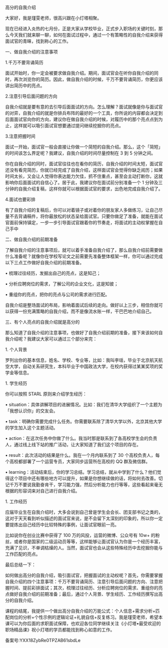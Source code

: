 高分的自我介绍

大家好，我是瑾雯老师，很高兴跟在小灯塔相聚。

现在已经进入炎热的七月份，正是大家从学校毕业，正式步入职场的关键时刻，那么今天我们就来聊一聊，如何在面试过程中，通过一个有策略性的自我介绍来获得面试官的青睐，找到称心的工作。

一、做自我介绍的注意事项

1.千万不要背诵简历

面试开始时，你一定会被要求做自我介绍。期间，面试官会在听你自我介绍的同时，再次浏览你的简历。因此，做自我介绍的时候，千万不要背诵简历，你更应该讲出简历中的亮点。

2.注意引导后面问题的方向

自我介绍就是要有意的去引导后面面试的方向。怎么理解？面试就像是你与面试官的对弈，自我介绍的就是你排兵布阵的最好的一个工具，你所说的内容都会决定到后面面试官向你的方向，建议你在做自我介绍的时候，对履历中的那个亮点点到为止，这样就可以吸引面试官想要通过提问继续挖掘你的亮点。

3.注意把握时间

面试一开始，面试官一般会直接让你做一个简短的自我介绍。那么，这个「简短」的时间该怎么界定呢？我建议，自我介绍的时间尽量控制在 3 到 5 分钟之间。

你在自我介绍的同时，面试官往往也在看你的简历，自我介绍的时间太短，面试官还没有看完简历，你就已经完成了自我介绍，这样面试官会觉得你缺乏阅历；如果时间太长，又会让人觉得你表达能力欠佳，抓不住重点，甚至会主动打断你，这就影响你后面面试的自信心了。居于此，我建议你在面试前分别准备一个 1 分钟及三分钟的自我介绍复稿，这样你就可以根据面试官的要求，出色地完成自我介绍了。

4.面试也要彩排

有了自我介绍的复稿后，你可以对着镜子或对着你的朋友家人多做练习，让自己尽量不去背诵稿件，将你最放松的状态呈给面试官。只要你做足了准备，就能在面试官面前保持镇定，一步一步引导面试官跟着你的节奏走，将面试的主动权掌握在自己手中

二、做自我介绍的前期准备

了解自我介绍的注意事项后，就可以着手准备自我介绍了，那么自我介绍前需要做什么准备呢？就像你在学校写论文之前需要先准备整体框架一样，你可以通过完成以下三点工作做好自我介绍的前期准备。

• 梳理过往经历，发掘出自己的亮点，这是知己；

• 分析应聘岗位的需求，了解公司的企业文化，这是知彼；

• 重组你的亮点，把你的亮点与公司的需求进行匹配。

自我介绍是整场面试的布局，影响着面试后续的走向。做好以上三步，相信你就可以获得一份充满策略的自我介绍，而不是像流水账一样，干巴巴地介绍自己。

三、有个人亮点的自我介绍就是高分的

那么知道了自我介绍的注意事项，也做好了自我介绍前期的准备，接下来该如何自我介绍呢？我建议大家可以通过三个部分来完：

1\. 个人背景

罗列出你的基本信息，姓名、学校、专业等，比如：我叫李瑶，毕业于北京航天航空大学，自动关系研究生，本科毕业于中国政法大学，在校内获得过某某奖项的奖学金等信息。

1\. 学生经历

你可以按照 STARL 原则来介绍学生经历：

• situation：具体讲解项目的进展情况。比如：我们在清华大学组织了一个主题为「我想认识你」的交友会。

• task：明确你需要完成什么任务。你需要联系除了清华大学以外，北京其他大学的学生加入这个主题活动。

• action：在这次任务中你做了什么。我当时那是联系到了各高校学生会的负责人，通过线上线下站的推广活动，让大家知道了我们这个项目的存在。

• result：此次活动的结果是什么。我在一个月内联系到了 30 个高校负责人，每个高校都部署了一个运营专员，大家同步运营所在高校的 QQ 群及微信群。

• learning：活动结束后，你的学习总结。学习总结，就从中学到了什么？他们觉得这个项目中还有哪些地方可以提升，如果是你想继续做的话，将如何去改善。切记千万不要说我勤奋肯干，学习能力强，然后分析能力也行等等，这些看起来毫无根据的形容词来对自己进行自我介绍。

1\. 工作经历

应届毕业生在自我介绍时，大多会说到自己曾是学生会会长、团支部书记之类的，这对于天天看到听似描述的面试官来说，是不会留下太深刻的印象的，所以你一定要提炼出自己经历中比较特殊的事例，让面试官眼前一亮。

比如说你在创业比赛中获得了 100 万的风投，运营的微博、公众号有 10w+ 的粉丝，或者你是国家的二级运动员等等，这样能够让面试官认为你是一个经历丰富，充满了见识，不单调枯燥的人。当然，面试官也会从这些特殊经历中去挖掘你能与工作匹配的亮点。

最后总结一下：

如何做出高分的自我介绍，吸引面试官，把握面试的主动权呢？首先，你需要掌握自我介绍的四个注意事项：千万不要背诵简历、注意引导后面问题的方向、注意把握时间、提前彩排面试；其次，梳理过往经历、分析应聘岗位的需求、重组你的亮点做好自我介绍的前期准备；最后，通过个人背景、学生经历、工作经历撰写出高分的自我介绍。

课程的结尾，我提供一个做出高分自我介绍的万能公式：个人信息+需求分析+匹配岗位的分析+个性示例的逻辑论证+礼貌自信+反复练习。我是瑾雯老师，希望本课可以为你后面的求职面试保障，也欢迎各位同学继续关注《小灯塔•最受欢迎的职场精品课》祝小灯塔的学员都能找到称心如意的工作。

备案号:YXX18ZybRe0TPZAB61sbdLe